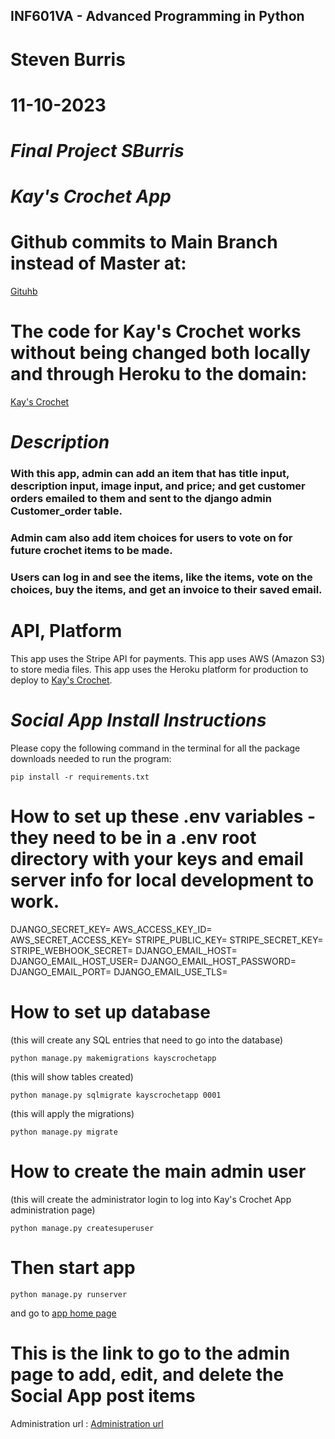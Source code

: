 ## INF601VA - Advanced Programming in Python
# Steven Burris
# 11-10-2023
# *Final Project SBurris*
# *Kay's Crochet App*

# Github commits to Main Branch instead of Master at: 
[Gituhb](https://github.com/stevenburris1978/KaysCrochetAppDjangoSBurris/tree/main)
# The code for Kay's Crochet works without being changed both locally and through Heroku to the domain:
[Kay's Crochet](https://www.kayscrochet.us)
# *Description*
### With this app, admin can add an item that has title input, description input, image input, and price; and get customer orders emailed to them and sent to the django admin Customer_order table.
### Admin cam also add item choices for users to vote on for future crochet items to be made. 
### Users can log in and see the items, like the items, vote on the choices, buy the items, and get an invoice to their saved email.

# API, Platform
This app uses the Stripe API for payments.
This app uses AWS (Amazon S3) to store media files.
This app uses the Heroku platform for production to deploy to [Kay's Crochet](https://www.kayscrochet.us).

# *Social App Install Instructions*
Please copy the following command in the terminal for all the package downloads needed to run the program:
```
pip install -r requirements.txt
```
# How to set up these .env variables - they need to be in a .env root directory with your keys and email server info for local development to work.
DJANGO_SECRET_KEY=
AWS_ACCESS_KEY_ID=
AWS_SECRET_ACCESS_KEY=
STRIPE_PUBLIC_KEY=
STRIPE_SECRET_KEY=
STRIPE_WEBHOOK_SECRET=
DJANGO_EMAIL_HOST=
DJANGO_EMAIL_HOST_USER=
DJANGO_EMAIL_HOST_PASSWORD=
DJANGO_EMAIL_PORT=
DJANGO_EMAIL_USE_TLS=
# How to set up database
(this will create any SQL entries that need to go into the database)
```
python manage.py makemigrations kayscrochetapp
```
(this will show tables created)
```
python manage.py sqlmigrate kayscrochetapp 0001
```
(this will apply the migrations)
```
python manage.py migrate
```

# How to create the main admin user
(this will create the administrator login to log into Kay's Crochet App administration page)
```
python manage.py createsuperuser
```

# Then start app
```
python manage.py runserver
``` 
and go to [ app home page](http://127.0.0.1:8000)

# This is the link to go to the admin page to add, edit, and delete the Social App post items
Administration url : [Administration url](http://127.0.0.1:8000/admin)